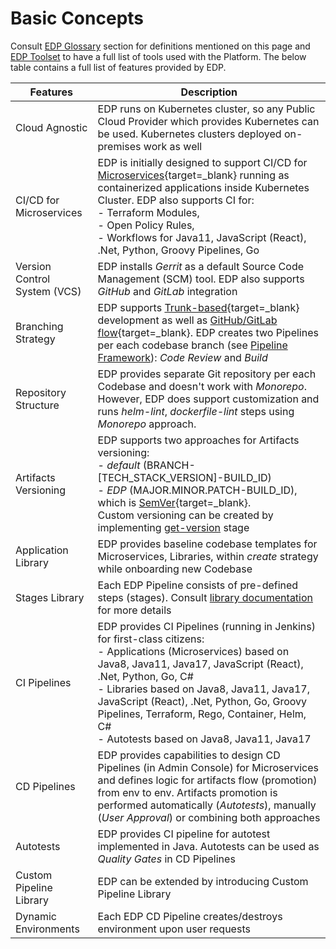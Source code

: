 # Basic Concepts

Consult [EDP Glossary](./glossary.md) section for definitions mentioned on this page and [EDP Toolset](https://epam.github.io/edp-install/getting-started/#edp-toolset) to have a full list of tools used with the Platform. The below table contains a full list of features provided by EDP.

|Features|Description|
|-|-|
|Cloud Agnostic|EDP runs on Kubernetes cluster, so any Public Cloud Provider which provides Kubernetes can be used. Kubernetes clusters deployed on-premises work as well|
|CI/CD for Microservices|EDP is initially designed to support CI/CD for [Microservices](https://microservices.io/){target=_blank} running as containerized applications inside Kubernetes Cluster. EDP also supports CI for:<br>- Terraform Modules, <br>- Open Policy Rules,<br>- Workflows for Java11, JavaScript (React), .Net, Python, Groovy Pipelines, Go|
|Version Control System (VCS)|EDP installs *Gerrit* as a default Source Code Management (SCM) tool. EDP also supports *GitHub* and *GitLab* integration|
|Branching Strategy|EDP supports [Trunk-based](https://trunkbaseddevelopment.com/){target=_blank} development as well as [GitHub/GitLab flow](https://guides.github.com/introduction/flow/){target=_blank}. EDP creates two Pipelines per each codebase branch (see [Pipeline Framework](./user-guide/pipeline-framework.md)): *Code Review* and *Build*|
|Repository Structure|EDP provides separate Git repository per each Codebase and doesn't work with *Monorepo*. However, EDP does support customization and runs *helm-lint*, *dockerfile-lint* steps using *Monorepo* approach.|
|Artifacts Versioning|EDP supports two approaches for Artifacts versioning: <br>- *default* (BRANCH-[TECH_STACK_VERSION]-BUILD_ID)<br>- *EDP* (MAJOR.MINOR.PATCH-BUILD_ID), which is [SemVer](https://semver.org/){target=_blank}.<br>Custom versioning can be created by implementing [get-version](./user-guide/pipeline-stages.md) stage|
|Application Library|EDP provides baseline codebase templates for Microservices, Libraries, within *create* strategy while onboarding new Codebase|
|Stages Library|Each EDP Pipeline consists of pre-defined steps (stages). Consult [library documentation](./user-guide/pipeline-stages.md) for more details|
|CI Pipelines|EDP provides CI Pipelines (running in Jenkins) for first-class citizens: <br>- Applications (Microservices) based on Java8, Java11, Java17, JavaScript (React), .Net, Python, Go, C#<br>- Libraries based on Java8, Java11, Java17, JavaScript (React), .Net, Python, Go, Groovy Pipelines, Terraform, Rego, Container, Helm, C#<br>- Autotests based on Java8, Java11, Java17|
|CD Pipelines|EDP provides capabilities to design CD Pipelines (in Admin Console) for Microservices and defines logic for artifacts flow (promotion) from env to env. Artifacts promotion is performed automatically (*Autotests*), manually (*User Approval*) or combining both approaches|
|Autotests|EDP provides CI pipeline for autotest implemented in Java. Autotests can be used as *Quality Gates* in CD Pipelines|
|Custom Pipeline Library|EDP can be extended by introducing Custom Pipeline Library|
|Dynamic Environments|Each EDP CD Pipeline creates/destroys environment upon user requests|
